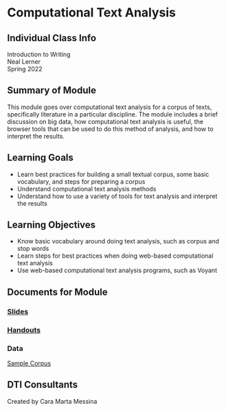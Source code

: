 # Computational Text Analysis

## Individual Class Info
Introduction to Writing
<br>
Neal Lerner 
<br>
Spring 2022
<br>


## Summary of Module
This module goes over computational text analysis for a corpus of texts, specifically literature in a particular discipline. The module includes a brief discussion on big data, how computational text analysis is useful, the browser tools that can be used to do this method of analysis, and how to interpret the results. 

## Learning Goals
- Learn best practices for building a small textual corpus, some basic vocabulary, and steps for preparing a corpus
- Understand computational text analysis methods
- Understand how to use a variety of tools for text analysis and interpret the results 

## Learning Objectives
- Know basic vocabulary around doing text analysis, such as corpus and stop words
- Learn steps for best practices when doing web-based computational text analysis 
- Use web-based computational text analysis programs, such as Voyant

## Documents for Module

### [Slides](https://github.com/NULabNortheastern/digitalassignmentshowcase/blob/master/text-analysis/sp22-lerner-engl1410-textanalysis/Lerner_Intro%20to%20Writing%20Research_Text%20Analysis.pdf)

### [Handouts](https://github.com/NULabNortheastern/digitalassignmentshowcase/tree/master/text-analysis/sp22-lerner-engl1410-textanalysis/Handouts)

### Data
[Sample Corpus](https://github.com/NULabNortheastern/digitalassignmentshowcase/tree/master/text-analysis/sp22-lerner-engl1410-textanalysis/Sample%20Corpus) 

## DTI Consultants
Created by Cara Marta Messina
